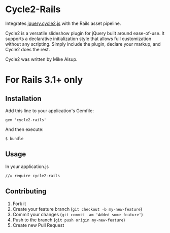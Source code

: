 # Cycle2-Rails

Integrates [jquery.cycle2.js](http://jquery.malsup.com/cycle2) with the Rails asset pipeline.

Cycle2 is a versatile slideshow plugin for jQuery built around ease-of-use. It supports a declarative initialization style that allows full customization without any scripting. Simply include the plugin, declare your markup, and Cycle2 does the rest.

Cycle2 was written by Mike Alsup. 

# For Rails 3.1+ only

## Installation

Add this line to your application's Gemfile:

    gem 'cycle2-rails'

And then execute:

    $ bundle

## Usage

In your application.js

    //= require cycle2-rails
    
## Contributing

1. Fork it
2. Create your feature branch (`git checkout -b my-new-feature`)
3. Commit your changes (`git commit -am 'Added some feature'`)
4. Push to the branch (`git push origin my-new-feature`)
5. Create new Pull Request
